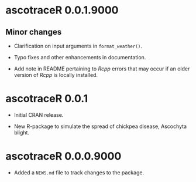 # ascotraceR 0.0.1.9000

## Minor changes

* Clarification on input arguments in `format_weather()`.

* Typo fixes and other enhancements in documentation.

* Add note in README pertaining to _Rcpp_ errors that may occur if an older version of _Rcpp_ is locally installed.

# ascotraceR 0.0.1

* Initial CRAN release.

* New R-package to simulate the spread of chickpea disease, Ascochyta blight.

# ascotraceR 0.0.0.9000

* Added a `NEWS.md` file to track changes to the package.
